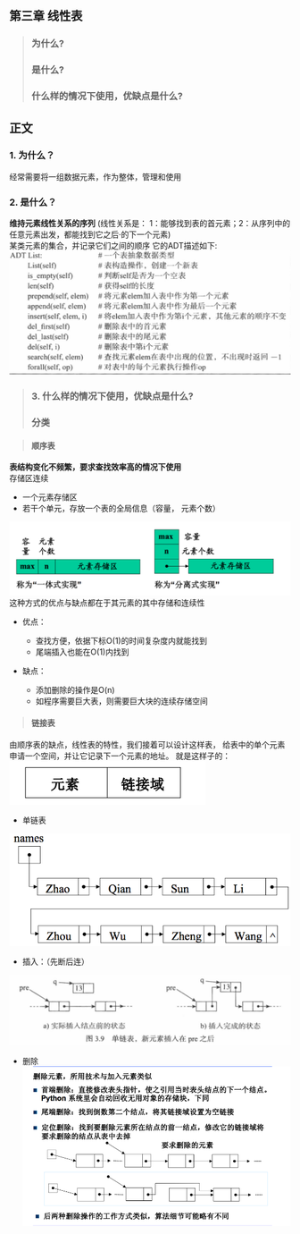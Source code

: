 ## 第三章 线性表 ##
> ### 为什么? ###
> ### 是什么? ###
> ### 什么样的情况下使用，优缺点是什么? ###

## 正文 ##
### 1. 为什么？ ###
  经常需要将一组数据元素，作为整体，管理和使用
### 2. 是什么？ ###
**维持元素线性关系的序列** 
(线性关系是： 1：能够找到表的首元素；2：从序列中的任意元素出发，都能找到它之后·的下一个元素)
  <br />
  某类元素的集合，并记录它们之间的顺序
  它的ADT描述如下:
  <br />
  ![ATD_List](./images/ADT_List.png)

> ### 3. 什么样的情况下使用，优缺点是什么? ###
> ### 分类

> #### 顺序表 ####
  **表结构变化不频繁，要求查找效率高的情况下使用**
  <br>
  存储区连续
  - 一个元素存储区
  - 若干个单元，存放一个表的全局信息（容量， 元素个数）

  ![Seq_List](./images/SeqList.png)
这种方式的优点与缺点都在于其元素的其中存储和连续性
+ 优点：
  
  + 查找方便，依据下标O(1)的时间复杂度内就能找到
  + 尾端插入也能在O(1)内找到
+ 缺点：
   + 添加删除的操作是O(n)
   + 如程序需要巨大表，则需要巨大块的连续存储空间

> #### 链接表 ####
  由顺序表的缺点，线性表的特性，我们接着可以设计这样表，
  给表中的单个元素申请一个空间，并让它记录下一个元素的地址。
  就是这样子的：
  <br>
  ![node](./images/Node.png)

  + 单链表

  ![LinkedList](./images/LinkedList.png)
  
  + 插入：（先断后连）

  ![insert](./images/insert.png)

  + 删除 
  ![del](./images/del.png)
    
  

